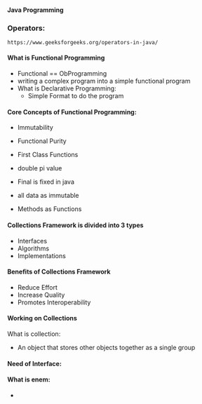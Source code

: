 #### Java Programming

### Operators:
```
https://www.geeksforgeeks.org/operators-in-java/

```

#### What is Functional Programming

- Functional == ObProgramming 
- writing a complex program into a simple functional program 
- What is Declarative Programming:
  - Simple Format to do the program

#### Core Concepts of Functional Programming:
- Immutability
- Functional Purity 
- First Class Functions
- double pi value
- Final is fixed in java
- all data as immutable 

- Methods as Functions

#### Collections Framework is divided into 3 types
- Interfaces
- Algorithms
- Implementations

#### Benefits of Collections Framework
- Reduce Effort
- Increase Quality
- Promotes Interoperability

#### Working on Collections
What is collection:
- An object that stores other objects together as a single group

#### Need of Interface:

#### What is enem:
- 
